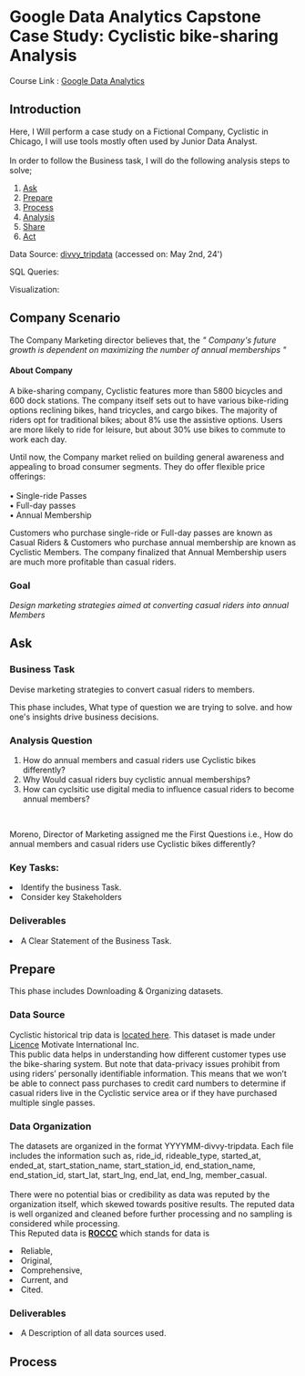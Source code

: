 # Google Data Analytics Capstone Case Study: Cyclistic bike-sharing Analysis
Course Link : [Google Data Analytics](https://www.coursera.org/google-certificates/data-analytics-certificate#courses)

## Introduction
Here, I Will perform a case study on a Fictional Company, Cyclistic in Chicago, I will use tools mostly often used by Junior Data Analyst. <br> 
<br> 
In order to follow the Business task, I will do the following analysis steps to solve; 
1. [Ask](https://github.com/sreedatta-v/Cyclistic-Case-Study/edit/main/README.md)
2. [Prepare](https://github.com/sreedatta-v/Cyclistic-Case-Study/edit/main/README.md)
3. [Process](https://github.com/sreedatta-v/Cyclistic-Case-Study/edit/main/README.md)
4. [Analysis](https://github.com/sreedatta-v/Cyclistic-Case-Study/edit/main/README.md)
5. [Share](https://github.com/sreedatta-v/Cyclistic-Case-Study/edit/main/README.md)
6. [Act](https://github.com/sreedatta-v/Cyclistic-Case-Study/edit/main/README.md)

Data Source: [divvy_tripdata](https://divvy-tripdata.s3.amazonaws.com/index.html) (accessed on: May 2nd, 24')

SQL Queries: 

Visualization: 

## Company Scenario

The Company Marketing director believes that, the <i>" Company's future growth is dependent on maximizing the number of annual memberships "</i>

#### About Company 
A bike-sharing company, Cyclistic features more than 5800 bicycles and 600 dock stations. The company itself sets out to have various bike-riding options reclining bikes, hand tricycles, and cargo bikes. The majority of riders opt for traditional bikes; about 8% use the assistive options. Users are more likely to ride for leisure, but about 30% use bikes to commute to work each day. <br>
 
Until now, the Company market relied on building general awareness and appealing to broad consumer segments. They do offer flexible price offerings:<br><br> 
• Single-ride Passes <br> 
• Full-day passes <br> 
• Annual Membership <br> 

Customers who purchase single-ride or Full-day passes are known as Casual Riders & Customers who purchase annual membership are known as Cyclistic Members. The company finalized that Annual Membership users are much more profitable than casual riders. 

### Goal
<i>Design marketing strategies aimed at converting casual riders into annual Members </i>

## Ask 
### Business Task
Devise marketing strategies to convert casual riders to members. <br>

This phase includes, What type of question we are trying to solve. and how one's insights drive business decisions.
<br>

### Analysis Question
1. How do annual members and casual riders use Cyclistic bikes differently?
2. Why Would casual riders buy cyclistic annual memberships?
3. How can cyclsitic use digital media to influence casual riders to become annual members?
<br>

Moreno, Director of Marketing assigned me the First Questions i.e., How do annual members and casual riders use Cyclistic bikes differently?

### Key Tasks:
 <li>
  Identify the business Task. </li>
 <li>
  Consider key Stakeholders  </li> 

### Deliverables
<li>
 A Clear Statement of the Business Task.
</li>

## Prepare 
This phase includes Downloading & Organizing datasets. <br>

### Data Source
Cyclistic historical trip data is [located here](https://divvy-tripdata.s3.amazonaws.com/index.html). This dataset is made under [Licence](https://divvybikes.com/data-license-agreement) Motivate International Inc. <br>
This public data helps in understanding how different customer types use the bike-sharing system.  But note that data-privacy issues prohibit from using riders’ personally identifiable information. This means that we won’t be able to connect pass purchases to credit card numbers to determine if casual riders live in the Cyclistic service area or if they have purchased multiple single passes.

### Data Organization
The datasets are organized in the format YYYYMM-divvy-tripdata. Each file includes the information such as, ride_id,	rideable_type,	started_at,	ended_at,	start_station_name,	start_station_id,	end_station_name,	end_station_id,	start_lat,	start_lng,	end_lat,	end_lng,	member_casual. <br>
<br> 
There were no potential bias or credibility as data was reputed by the organization itself, which skewed towards positive results. The reputed data is well organized and cleaned before further processing and no sampling is considered while processing. 
<br> 
This Reputed data is <b>[ROCCC](https://medium.com/@varunsrivatsa27/the-importance-of-identifying-good-data-sources-which-rocccs-e6c8d7350339)</b> which stands for data is 
<li>
 Reliable, </li> <li>
 Original, </li> <li>
 Comprehensive, </li> <li>
 Current, and </li> <li>
 Cited. </li>

### Deliverables
<li> A Description of all data sources used. </li>

 ## Process
